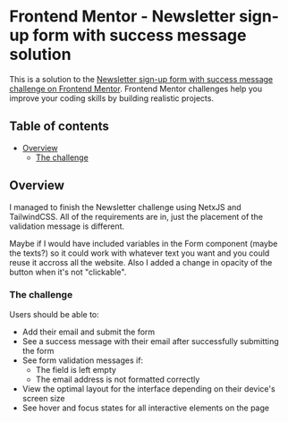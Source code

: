 # Frontend Mentor - Newsletter sign-up form with success message solution

This is a solution to the [Newsletter sign-up form with success message challenge on Frontend Mentor](https://www.frontendmentor.io/challenges/newsletter-signup-form-with-success-message-3FC1AZbNrv). Frontend Mentor challenges help you improve your coding skills by building realistic projects. 

## Table of contents

- [Overview](#overview)
  - [The challenge](#the-challenge)

## Overview

I managed to finish the Newsletter challenge using NetxJS and TailwindCSS. All of the requirements are in, just the placement of the validation message is different.

Maybe if I would have included variables in the Form component (maybe the texts?) so it could work with whatever text you want and you could reuse it accross all the website. Also I added a change in opacity of the button when it's not "clickable".


### The challenge

Users should be able to:

- Add their email and submit the form
- See a success message with their email after successfully submitting the form
- See form validation messages if:
  - The field is left empty
  - The email address is not formatted correctly
- View the optimal layout for the interface depending on their device's screen size
- See hover and focus states for all interactive elements on the page
